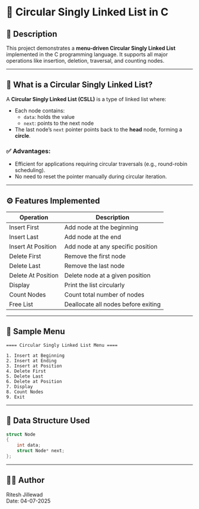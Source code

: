 # 🔁 Circular Singly Linked List in C

## 📌 Description
This project demonstrates a **menu-driven Circular Singly Linked List** implemented in the C programming language. It supports all major operations like insertion, deletion, traversal, and counting nodes.

---

## 🧠 What is a Circular Singly Linked List?

A **Circular Singly Linked List (CSLL)** is a type of linked list where:
- Each node contains:
  - `data`: holds the value
  - `next`: points to the next node
- The last node’s `next` pointer points back to the **head** node, forming a **circle**.

### ✅ Advantages:
- Efficient for applications requiring circular traversals (e.g., round-robin scheduling).
- No need to reset the pointer manually during circular iteration.

---

## ⚙️ Features Implemented

| Operation         | Description                               |
|------------------|-------------------------------------------|
| Insert First      | Add node at the beginning                |
| Insert Last       | Add node at the end                      |
| Insert At Position| Add node at any specific position        |
| Delete First      | Remove the first node                    |
| Delete Last       | Remove the last node                     |
| Delete At Position| Delete node at a given position          |
| Display           | Print the list circularly                |
| Count Nodes       | Count total number of nodes              |
| Free List         | Deallocate all nodes before exiting      |

---

## 🧪 Sample Menu

```
==== Circular Singly Linked List Menu ====

1. Insert at Beginning
2. Insert at Ending
3. Insert at Position
4. Delete First
5. Delete Last
6. Delete at Position
7. Display
8. Count Nodes
9. Exit
```



---

## 🔄 Data Structure Used

```c
struct Node
{
    int data;
    struct Node* next;
};
```

---

## 👨‍💻 Author
Ritesh Jillewad <br>
Date: 04-07-2025
